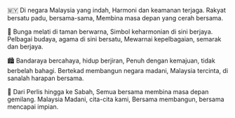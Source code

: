 🇲🇾 Di negara Malaysia yang indah,
Harmoni dan keamanan terjaga.
Rakyat bersatu padu, bersama-sama,
Membina masa depan yang cerah bersama.

🌺 Bunga melati di taman berwarna,
Simbol keharmonian di sini berjaya.
Pelbagai budaya, agama di sini bersatu,
Mewarnai kepelbagaian, semarak dan berjaya.

🏙️ Bandaraya bercahaya, hidup berjiran,
Penuh dengan kemajuan, tidak berbelah bahagi.
Bertekad membangun negara madani,
Malaysia tercinta, di sanalah harapan bersama.

🌄 Dari Perlis hingga ke Sabah,
Semua bersama membina masa depan gemilang.
Malaysia Madani, cita-cita kami,
Bersama membangun, bersama mencapai impian.
